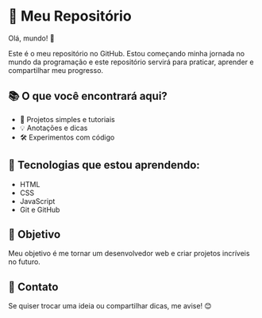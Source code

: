 # 🚀 Meu Repositório

Olá, mundo! 👋

Este é o meu repositório no GitHub. Estou começando minha jornada no mundo da programação e este repositório servirá para praticar, aprender e compartilhar meu progresso.

## 📚 O que você encontrará aqui?

- 📝 Projetos simples e tutoriais
- 💡 Anotações e dicas
- 🛠️ Experimentos com código

## 🌱 Tecnologias que estou aprendendo:

- HTML
- CSS
- JavaScript
- Git e GitHub

## 🎯 Objetivo

Meu objetivo é me tornar um desenvolvedor web e criar projetos incríveis no futuro.

## 💬 Contato

Se quiser trocar uma ideia ou compartilhar dicas, me avise! 😊